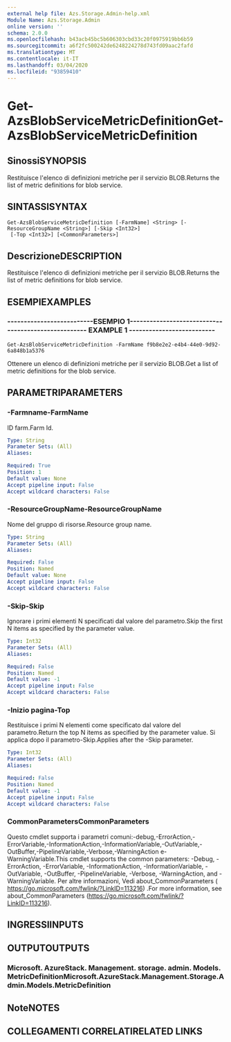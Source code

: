 ```yaml
---
external help file: Azs.Storage.Admin-help.xml
Module Name: Azs.Storage.Admin
online version: ''
schema: 2.0.0
ms.openlocfilehash: b43acb45bc5b606303cbd33c20f0975919bb6b59
ms.sourcegitcommit: a6f2fc500242de6248224278d743fd09aac2fafd
ms.translationtype: MT
ms.contentlocale: it-IT
ms.lasthandoff: 03/04/2020
ms.locfileid: "93859410"
---
```

# <span data-ttu-id="010fb-101">Get-AzsBlobServiceMetricDefinition</span><span class="sxs-lookup"><span data-stu-id="010fb-101">Get-AzsBlobServiceMetricDefinition</span></span>

## <span data-ttu-id="010fb-102">Sinossi</span><span class="sxs-lookup"><span data-stu-id="010fb-102">SYNOPSIS</span></span>
<span data-ttu-id="010fb-103">Restituisce l'elenco di definizioni metriche per il servizio BLOB.</span><span class="sxs-lookup"><span data-stu-id="010fb-103">Returns the list of metric definitions for blob service.</span></span>

## <span data-ttu-id="010fb-104">SINTASSI</span><span class="sxs-lookup"><span data-stu-id="010fb-104">SYNTAX</span></span>

```
Get-AzsBlobServiceMetricDefinition [-FarmName] <String> [-ResourceGroupName <String>] [-Skip <Int32>]
 [-Top <Int32>] [<CommonParameters>]
```

## <span data-ttu-id="010fb-105">Descrizione</span><span class="sxs-lookup"><span data-stu-id="010fb-105">DESCRIPTION</span></span>
<span data-ttu-id="010fb-106">Restituisce l'elenco di definizioni metriche per il servizio BLOB.</span><span class="sxs-lookup"><span data-stu-id="010fb-106">Returns the list of metric definitions for blob service.</span></span>

## <span data-ttu-id="010fb-107">ESEMPI</span><span class="sxs-lookup"><span data-stu-id="010fb-107">EXAMPLES</span></span>

### <span data-ttu-id="010fb-108">--------------------------ESEMPIO 1--------------------------</span><span class="sxs-lookup"><span data-stu-id="010fb-108">-------------------------- EXAMPLE 1 --------------------------</span></span>
```
Get-AzsBlobServiceMetricDefinition -FarmName f9b8e2e2-e4b4-44e0-9d92-6a848b1a5376
```

<span data-ttu-id="010fb-109">Ottenere un elenco di definizioni metriche per il servizio BLOB.</span><span class="sxs-lookup"><span data-stu-id="010fb-109">Get a list of metric definitions for the blob service.</span></span>

## <span data-ttu-id="010fb-110">PARAMETRI</span><span class="sxs-lookup"><span data-stu-id="010fb-110">PARAMETERS</span></span>

### <span data-ttu-id="010fb-111">-Farmname</span><span class="sxs-lookup"><span data-stu-id="010fb-111">-FarmName</span></span>
<span data-ttu-id="010fb-112">ID farm.</span><span class="sxs-lookup"><span data-stu-id="010fb-112">Farm Id.</span></span>

```yaml
Type: String
Parameter Sets: (All)
Aliases: 

Required: True
Position: 1
Default value: None
Accept pipeline input: False
Accept wildcard characters: False
```

### <span data-ttu-id="010fb-113">-ResourceGroupName</span><span class="sxs-lookup"><span data-stu-id="010fb-113">-ResourceGroupName</span></span>
<span data-ttu-id="010fb-114">Nome del gruppo di risorse.</span><span class="sxs-lookup"><span data-stu-id="010fb-114">Resource group name.</span></span>

```yaml
Type: String
Parameter Sets: (All)
Aliases: 

Required: False
Position: Named
Default value: None
Accept pipeline input: False
Accept wildcard characters: False
```

### <span data-ttu-id="010fb-115">-Skip</span><span class="sxs-lookup"><span data-stu-id="010fb-115">-Skip</span></span>
<span data-ttu-id="010fb-116">Ignorare i primi elementi N specificati dal valore del parametro.</span><span class="sxs-lookup"><span data-stu-id="010fb-116">Skip the first N items as specified by the parameter value.</span></span>

```yaml
Type: Int32
Parameter Sets: (All)
Aliases: 

Required: False
Position: Named
Default value: -1
Accept pipeline input: False
Accept wildcard characters: False
```

### <span data-ttu-id="010fb-117">-Inizio pagina</span><span class="sxs-lookup"><span data-stu-id="010fb-117">-Top</span></span>
<span data-ttu-id="010fb-118">Restituisce i primi N elementi come specificato dal valore del parametro.</span><span class="sxs-lookup"><span data-stu-id="010fb-118">Return the top N items as specified by the parameter value.</span></span>
<span data-ttu-id="010fb-119">Si applica dopo il parametro-Skip.</span><span class="sxs-lookup"><span data-stu-id="010fb-119">Applies after the -Skip parameter.</span></span>

```yaml
Type: Int32
Parameter Sets: (All)
Aliases: 

Required: False
Position: Named
Default value: -1
Accept pipeline input: False
Accept wildcard characters: False
```

### <span data-ttu-id="010fb-120">CommonParameters</span><span class="sxs-lookup"><span data-stu-id="010fb-120">CommonParameters</span></span>
<span data-ttu-id="010fb-121">Questo cmdlet supporta i parametri comuni:-debug,-ErrorAction,-ErrorVariable,-InformationAction,-InformationVariable,-OutVariable,-OutBuffer,-PipelineVariable,-Verbose,-WarningAction e-WarningVariable.</span><span class="sxs-lookup"><span data-stu-id="010fb-121">This cmdlet supports the common parameters: -Debug, -ErrorAction, -ErrorVariable, -InformationAction, -InformationVariable, -OutVariable, -OutBuffer, -PipelineVariable, -Verbose, -WarningAction, and -WarningVariable.</span></span> <span data-ttu-id="010fb-122">Per altre informazioni, Vedi about_CommonParameters ( https://go.microsoft.com/fwlink/?LinkID=113216) .</span><span class="sxs-lookup"><span data-stu-id="010fb-122">For more information, see about_CommonParameters (https://go.microsoft.com/fwlink/?LinkID=113216).</span></span>

## <span data-ttu-id="010fb-123">INGRESSI</span><span class="sxs-lookup"><span data-stu-id="010fb-123">INPUTS</span></span>

## <span data-ttu-id="010fb-124">OUTPUT</span><span class="sxs-lookup"><span data-stu-id="010fb-124">OUTPUTS</span></span>

### <span data-ttu-id="010fb-125">Microsoft. AzureStack. Management. storage. admin. Models. MetricDefinition</span><span class="sxs-lookup"><span data-stu-id="010fb-125">Microsoft.AzureStack.Management.Storage.Admin.Models.MetricDefinition</span></span>

## <span data-ttu-id="010fb-126">Note</span><span class="sxs-lookup"><span data-stu-id="010fb-126">NOTES</span></span>

## <span data-ttu-id="010fb-127">COLLEGAMENTI CORRELATI</span><span class="sxs-lookup"><span data-stu-id="010fb-127">RELATED LINKS</span></span>

